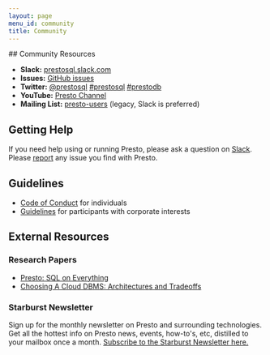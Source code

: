 ```yaml
---
layout: page
menu_id: community
title: Community
---
```


<div markdown="1" class="leftcol widecol">
## Community Resources

* **Slack:** [prestosql.slack.com](slack.html)
* **Issues:** [GitHub issues](https://github.com/prestosql/presto/issues)
* **Twitter:**
  [@prestosql](https://twitter.com/prestosql)
  [#prestosql](https://twitter.com/search?q=%23prestosql)
  [#prestodb](https://twitter.com/search?q=%23prestodb)
* **YouTube:** [Presto Channel](https://www.youtube.com/channel/UCpqxUwvIA6vaXW45KO1GMhA)
* **Mailing List:** [presto-users](https://groups.google.com/group/presto-users) (legacy, Slack is preferred)

## Getting Help

If you need help using or running Presto, please ask a question on
[Slack](slack.html).
Please [report](https://github.com/prestosql/presto/issues/new)
any issue you find with Presto.

## Guidelines

* [Code of Conduct](individual-code-of-conduct.html) for individuals 
* [Guidelines](guidelines-corporate.html) for participants with corporate interests

## External Resources

### Research Papers

* [Presto: SQL on Everything](./paper.html)
* [Choosing A Cloud DBMS: Architectures and Tradeoffs](http://vldb.org/pvldb/vol12/p2170-tan.pdf)


### Starburst Newsletter

Sign up for the monthly newsletter on Presto and surrounding technologies.
Get all the hottest info on Presto news, events, how-to's, etc, distilled to your mailbox once a month.
[Subscribe to the Starburst Newsletter here.](https://www.starburstdata.com/presto-newsletter/)

</div>
